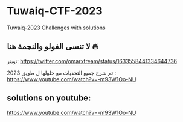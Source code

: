 # Tuwaiq-CTF-2023
Tuwaiq-2023 Challenges with solutions

##  لا تنسى الفولو والنجمة هنا 🔥
تويتر:
https://twitter.com/omarxtream/status/1633558441334644736


تم شرح جميع التحديات مع حلولها ل طويق 2023 :
https://www.youtube.com/watch?v=-m93W1Oo-NU

## solutions on youtube:
https://www.youtube.com/watch?v=-m93W1Oo-NU

